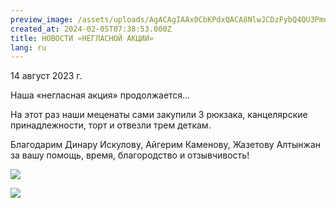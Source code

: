 ```yaml
---
preview_image: /assets/uploads/AgACAgIAAx0CbKPdxQACA8NlwJCDzFybQ4QU3PmnFBvu4vC8oQAC-uExG-qZCEpi79sYr2jeBgEAAwIAA3kAAzQE
created_at: 2024-02-05T07:38:53.000Z
title: НОВОСТИ «НЕГЛАСНОЙ АКЦИИ»
lang: ru
---
```


14 август 2023 г.

Наша «негласная акция» продолжается…

На этот раз наши меценаты сами закупили 3 рюкзака, канцелярские принадлежности, торт и отвезли трем деткам.

Благодарим Динару Искулову, Айгерим Каменову, Жазетову Алтынжан за вашу помощь, время, благородство и отзывчивость!

![](/assets/uploads/AgACAgIAAx0CbKPdxQACA8JlwJCDhyt2nTAw5hjHAYLutMfYcQAC-eExG-qZCEokjHI6OOWUTAEAAwIAA3kAAzQE)

![](/assets/uploads/AgACAgIAAx0CbKPdxQACA8RlwJCDvWYYKVeHkFxgEbpNAqI8-AAC--ExG-qZCEphxuaK-wvNGgEAAwIAA3kAAzQE)

